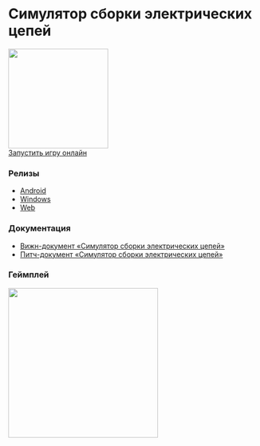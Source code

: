 # Симулятор сборки электрических цепей

<img src="https://github.com/VyacheslavPridchin/CircuitSimulator/blob/main/Media/Icon.ico?raw=true" width="200"/><br>
[Запустить игру онлайн](https://dstu.online/circuit_simulator)
### Релизы
- [Android](https://github.com/VyacheslavPridchin/CircuitSimulator/releases/tag/Android)
- [Windows](https://github.com/VyacheslavPridchin/CircuitSimulator/releases/tag/Windows)
- [Web](https://github.com/VyacheslavPridchin/CircuitSimulator/releases/tag/Web)
### Документация
- [Вижн-документ «Симулятор сборки электрических цепей»](https://view.officeapps.live.com/op/view.aspx?src=https://github.com/VyacheslavPridchin/CircuitSimulator/blob/main/Media/Vision%20Document.docx?raw=true)
- [Питч-документ «Симулятор сборки электрических цепей»](https://view.officeapps.live.com/op/view.aspx?src=https://github.com/VyacheslavPridchin/CircuitSimulator/blob/main/Media/Pitch%20Document.docx?raw=true)
### Геймплей
<img src="https://github.com/VyacheslavPridchin/CircuitSimulator/blob/main/Media/Gameplay.gif?raw=true" width="300"/>
